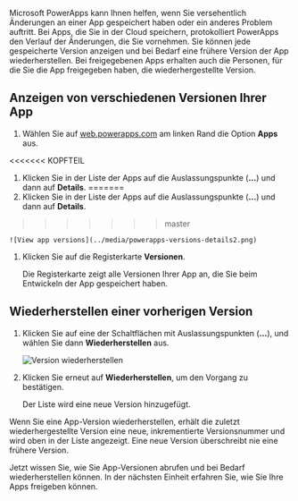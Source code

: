 Microsoft PowerApps kann Ihnen helfen, wenn Sie versehentlich Änderungen an einer App gespeichert haben oder ein anderes Problem auftritt. Bei Apps, die Sie in der Cloud speichern, protokolliert PowerApps den Verlauf der Änderungen, die Sie vornehmen. Sie können jede gespeicherte Version anzeigen und bei Bedarf eine frühere Version der App wiederherstellen. Bei freigegebenen Apps erhalten auch die Personen, für die Sie die App freigegeben haben, die wiederhergestellte Version.

## <a name="view-versions-of-your-app"></a>Anzeigen von verschiedenen Versionen Ihrer App

1. Wählen Sie auf [web.powerapps.com](http://web.powerapps.com) am linken Rand die Option **Apps** aus.

<<<<<<< KOPFTEIL
1. Klicken Sie in der Liste der Apps auf die Auslassungspunkte (**...**) und dann auf **Details**.
=======
1. Klicken Sie in der Liste der Apps auf die Auslassungspunkte (**...**) und dann auf **Details**.
>>>>>>> master

    ![View app versions](../media/powerapps-versions-details2.png)

1. Klicken Sie auf die Registerkarte **Versionen**.

    Die Registerkarte zeigt alle Versionen Ihrer App an, die Sie beim Entwickeln der App gespeichert haben.

## <a name="restore-a-previous-version"></a>Wiederherstellen einer vorherigen Version

1. Klicken Sie auf eine der Schaltflächen mit Auslassungspunkten (**...**), und wählen Sie dann **Wiederherstellen** aus.

    ![Version wiederherstellen](../media/restore-version.png)

1. Klicken Sie erneut auf **Wiederherstellen**, um den Vorgang zu bestätigen.

    Der Liste wird eine neue Version hinzugefügt.

Wenn Sie eine App-Version wiederherstellen, erhält die zuletzt wiederhergestellte Version eine neue, inkrementierte Versionsnummer und wird oben in der Liste angezeigt. Eine neue Version überschreibt nie eine frühere Version.

Jetzt wissen Sie, wie Sie App-Versionen abrufen und bei Bedarf wiederherstellen können. In der nächsten Einheit erfahren Sie, wie Sie Ihre Apps freigeben können.